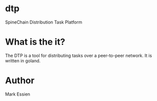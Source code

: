 # dtp
SpineChain Distribution Task Platform


# What is the it?

The DTP is a tool for distributing tasks over a peer-to-peer network. It is written in goland.


# Author

Mark Essien